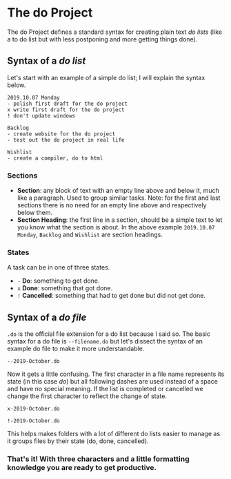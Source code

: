 # The do Project

The do Project defines a standard syntax for creating plain text *do lists* (like a to do list but with less postponing and more getting things done). 

## Syntax of a *do list*
Let's start with an example of a simple do list; I will explain the syntax below.
```
2019.10.07 Monday
- polish first draft for the do project
x write first draft for the do project
! don't update windows

Backlog
- create website for the do project
- test out the do project in real life

Wishlist
- create a compiler, do to html
```
### Sections
- **Section**: any block of text with an empty line above and below it, much like a paragraph. Used to group similar tasks. Note: for the first and last sections there is no need for an empty line above and respectively below them.
- **Section Heading**: the first line in a section, should be a simple text to let you know what the section is about. In the above example `2019.10.07 Monday`, `Backlog` and `Wishlist` are section headings.
  
### States
A task can be in one of three states.
- `-` **Do**: something to get done.  
- `x` **Done**: something that got done.  
- `!` **Cancelled**: something that had to get done but did not get done.

## Syntax of a *do file*

`.do` is the official file extension for a do list because I said so. The basic syntax for a do file is `--filename.do` but let's dissect the syntax of an example do file to make it more understandable.
```
--2019-October.do
```
Now it gets a little confusing. The first character in a file name represents its state (in this case *do*) but all following dashes are used instead of a space and have no special meaning. If the list is completed or cancelled we change the first character to reflect the change of state.
```
x-2019-October.do
```
```
!-2019-October.do
```
This helps makes folders with a lot of different do lists easier to manage as it groups files by their state (do, done, cancelled).


### That's it! With three characters and a little formatting knowledge you are ready to get productive.